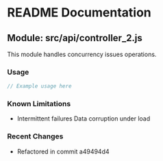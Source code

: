 # README Documentation

## Module: src/api/controller_2.js

This module handles concurrency issues operations.

### Usage

```java
// Example usage here
```

### Known Limitations

- Intermittent failures Data corruption under load

### Recent Changes

- Refactored in commit a49494d4
